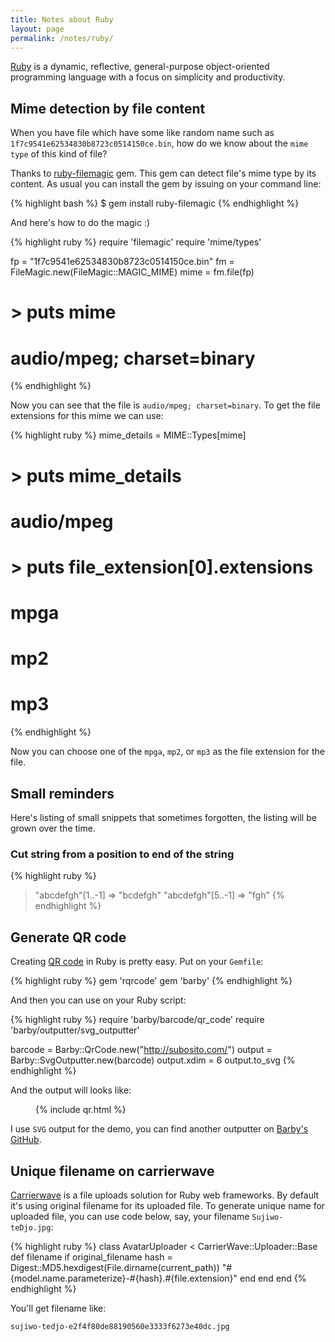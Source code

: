 ```yaml
---
title: Notes about Ruby
layout: page
permalink: /notes/ruby/
---
```


[Ruby](http://www.ruby-lang.org/) is a dynamic, reflective, general-purpose object-oriented programming language with a focus on simplicity and productivity.

## Mime detection by file content

When you have file which have some like random name such as `1f7c9541e62534830b8723c0514150ce.bin`, how do we know about the `mime type` of this kind of file?

Thanks to [ruby-filemagic](https://github.com/blackwinter/ruby-filemagic) gem. This gem can detect file's mime type by its content. As usual you can install the gem by issuing on your command line:

{% highlight bash %}
$ gem install ruby-filemagic
{% endhighlight %}

And here's how to do the magic :)

{% highlight ruby %}
require 'filemagic'
require 'mime/types'

fp   = "1f7c9541e62534830b8723c0514150ce.bin"
fm   = FileMagic.new(FileMagic::MAGIC_MIME)
mime = fm.file(fp)

# > puts mime
# audio/mpeg; charset=binary
{% endhighlight %}

Now you can see that the file is `audio/mpeg; charset=binary`. To get the file extensions for this mime we can use:

{% highlight ruby %}
mime_details = MIME::Types[mime]

# > puts mime_details
# audio/mpeg
#
# > puts file_extension[0].extensions
# mpga
# mp2
# mp3
{% endhighlight %}

Now you can choose one of the `mpga`, `mp2`, or `mp3` as the file extension for the file.

## Small reminders

Here's listing of small snippets that sometimes forgotten, the listing will be grown over the time.

### Cut string from a position to end of the string

{% highlight ruby %}
> "abcdefgh"[1..-1]
=> "bcdefgh"
> "abcdefgh"[5..-1]
=> "fgh"
{% endhighlight %}

## Generate QR code

Creating [QR code](http://en.wikipedia.org/wiki/QR_code) in Ruby is pretty easy. Put on your `Gemfile`:

{% highlight ruby %}
gem 'rqrcode'
gem 'barby'
{% endhighlight %}

And then you can use on your Ruby script:

{% highlight ruby %}
require 'barby/barcode/qr_code'
require 'barby/outputter/svg_outputter'

barcode     = Barby::QrCode.new("http://subosito.com/")
output      = Barby::SvgOutputter.new(barcode)
output.xdim = 6
output.to_svg
{% endhighlight %}

And the output will looks like:

<figure class="qr-demo">
  {% include qr.html %}
</figure>

I use `SVG` output for the demo, you can find another outputter on [Barby's GitHub](https://github.com/toretore/barby).

## Unique filename on carrierwave

[Carrierwave](https://github.com/carrierwaveuploader/carrierwave) is a file uploads solution for Ruby web frameworks. By default it's using original filename for its uploaded file. To generate unique name for uploaded file, you can use code below, say, your filename `Sujiwo-teDjo.jpg`:

{% highlight ruby %}
class AvatarUploader < CarrierWave::Uploader::Base
  def filename
    if original_filename
      hash = Digest::MD5.hexdigest(File.dirname(current_path))
      "#{model.name.parameterize}-#{hash}.#{file.extension}"
    end
  end
end
{% endhighlight %}

You'll get filename like:

    sujiwo-tedjo-e2f4f80de88190560e3333f6273e40dc.jpg

